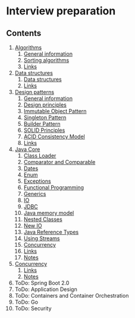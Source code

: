 # Interview preparation
## Contents
1. [Algorithms](https://github.com/cyber-kid/interview-preparation/tree/master/01-algorithms)
    1. [General information](https://github.com/cyber-kid/interview-preparation/tree/master/01-algorithms/1-algorithms.md)
    2. [Sorting algorithms](https://github.com/cyber-kid/interview-preparation/tree/master/01-algorithms/2-sorting-algorithms.md)
    3. [Links](https://github.com/cyber-kid/interview-preparation/tree/master/01-algorithms/3-links.mds)
2. [Data structures](https://github.com/cyber-kid/interview-preparation/tree/master/02-data-structures/)
    1. [Data structures](https://github.com/cyber-kid/interview-preparation/tree/master/02-data-structures/1-data-structures.md)
    2. [Links](https://github.com/cyber-kid/interview-preparation/tree/master/02-data-structures/2-links.md)
3. [Design patterns](https://github.com/cyber-kid/interview-preparation/tree/master/03-design-patterns)
    1. [General information](https://github.com/cyber-kid/interview-preparation/tree/master/03-design-patterns/01-desgin-patterns.md)
    2. [Design principles](https://github.com/cyber-kid/interview-preparation/tree/master/03-design-patterns/02-design-principles.md)
    3. [Immutable Object Pattern](https://github.com/cyber-kid/interview-preparation/tree/master/03-design-patterns/03-immutable.md)
    4. [Singleton Pattern](https://github.com/cyber-kid/interview-preparation/tree/master/03-design-patterns/04-singleton.md)
    5. [Builder Pattern](https://github.com/cyber-kid/interview-preparation/tree/master/03-design-patterns/05-builder.md)
    97. [SOLID Principles](https://github.com/cyber-kid/interview-preparation/tree/master/03-design-patterns/97-solid.md)
    98. [ACID Consistency Model](https://github.com/cyber-kid/interview-preparation/tree/master/03-design-patterns/98-acid.md)
    99. [Links](https://github.com/cyber-kid/interview-preparation/tree/master/03-design-patterns/99-links.md)
4. [Java Core](https://github.com/cyber-kid/interview-preparation/tree/master/04-java-core)
    1. [Class Loader](https://github.com/cyber-kid/interview-preparation/tree/master/04-java-core/01-java-class-loader.md)
    2. [Comparator and Comparable](https://github.com/cyber-kid/interview-preparation/tree/master/04-java-core/02-java-comparator-and-comparable.md)
    3. [Dates](https://github.com/cyber-kid/interview-preparation/tree/master/04-java-core/03-java-dates.md)
    4. [Enum](https://github.com/cyber-kid/interview-preparation/tree/master/04-java-core/04-java-enum.md)
    5. [Exceptions](https://github.com/cyber-kid/interview-preparation/tree/master/04-java-core/05-java-exceptions.md)
    6. [Functional Programming](https://github.com/cyber-kid/interview-preparation/tree/master/04-java-core/06-java-functional-programming.md)
    7. [Generics](https://github.com/cyber-kid/interview-preparation/tree/master/04-java-core/07-java-gnerics.md)
    8. [IO](https://github.com/cyber-kid/interview-preparation/tree/master/04-java-core/08-java-io.md)
    9. [JDBC](https://github.com/cyber-kid/interview-preparation/tree/master/04-java-core/09-java-jdbc.md)
    10. [Java memory model](https://github.com/cyber-kid/interview-preparation/tree/master/04-java-core/10-java-memory-model.md)
    11. [Nested Classes](https://github.com/cyber-kid/interview-preparation/tree/master/04-java-core/11-java-nested-classes.md)
    12. [New IO](https://github.com/cyber-kid/interview-preparation/tree/master/04-java-core/12-java-new-io.md)
    13. [Java Reference Types](https://github.com/cyber-kid/interview-preparation/tree/master/04-java-core/13-java-reference-types.md)
    14. [Using Streams](https://github.com/cyber-kid/interview-preparation/tree/master/04-java-core/14-java-streams.md)
    15. [Concurrency](https://github.com/cyber-kid/interview-preparation/tree/master/04-java-core/15-java-concurrency.md)
    16. [Links](https://github.com/cyber-kid/interview-preparation/tree/master/04-java-core/16-links.md)
    17. [Notes](https://github.com/cyber-kid/interview-preparation/tree/master/04-java-core/17-notes.md)
5. [Concurrency](https://github.com/cyber-kid/interview-preparation/tree/master/05-concurrency/)
    1. [Links](https://github.com/cyber-kid/interview-preparation/tree/master/05-concurrency/98-links.md)
    2. [Notes](https://github.com/cyber-kid/interview-preparation/tree/master/05-concurrency/99-notes.md)
6. ToDo: Spring Boot 2.0
7. ToDo: Application Design
8. ToDo: Containers and Container Orchestration
9. ToDo: Go
10. ToDo: Security